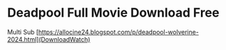 # Deadpool Full Movie Download Free
Multi Sub
[https://allocine24.blogspot.com/p/deadpool-wolverine-2024.html](DownloadWatch)
